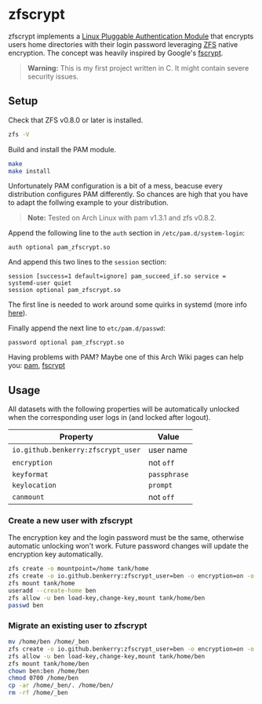 # zfscrypt

zfscrypt implements a [Linux Pluggable Authentication Module](https://github.com/linux-pam/linux-pam) that encrypts users home directories with their login password leveraging [ZFS](https://github.com/zfsonlinux/zfs) native encryption. The concept was heavily inspired by Google's [fscrypt](https://github.com/google/fscrypt).

> **Warning:** This is my first project written in C. It might contain severe security issues.

## Setup

Check that ZFS v0.8.0 or later is installed.

~~~ sh
zfs -V
~~~

Build and install the PAM module.

~~~ sh
make
make install
~~~

Unfortunately PAM configuration is a bit of a mess, beacuse every distribution configures PAM differently. So chances are high that you have to adapt the follwing example to your distribution.

> **Note:** Tested on Arch Linux with pam v1.3.1 and zfs v0.8.2.

Append the following line to the `auth` section in `/etc/pam.d/system-login`:

~~~ pam
auth optional pam_zfscrypt.so
~~~

And append this two lines to the `session` section:

~~~ pam
session [success=1 default=ignore] pam_succeed_if.so service = systemd-user quiet
session optional pam_zfscrypt.so
~~~

The first line is needed to work around some quirks in systemd (more info [here](https://wiki.archlinux.org/index.php/Pam_mount)).

Finally append the next line to `etc/pam.d/passwd`:

~~~ pam
password optional pam_zfscrypt.so
~~~

Having problems with PAM? Maybe one of this Arch Wiki pages can help you: [pam](https://wiki.archlinux.org/index.php/PAM), [fscrypt](https://wiki.archlinux.org/index.php/Fscrypt)

## Usage

All datasets with the following properties will be automatically unlocked when the corresponding user logs in (and locked after logout).

| Property                           | Value        |
|------------------------------------|--------------|
| `io.github.benkerry:zfscrypt_user` | user name    |
| `encryption`                       | not `off`    |
| `keyformat`                        | `passphrase` |
| `keylocation`                      | `prompt`     |
| `canmount`                         | not `off`    |

### Create a new user with zfscrypt

The encryption key and the login password must be the same, otherwise automatic unlocking won't work. Future password changes will update the encryption key automatically.

~~~ sh
zfs create -o mountpoint=/home tank/home
zfs create -o io.github.benkerry:zfscrypt_user=ben -o encryption=on -o keyformat=passphrase -o keylocation=prompt -o canmount=noauto tank/home/ben
zfs mount tank/home
useradd --create-home ben
zfs allow -u ben load-key,change-key,mount tank/home/ben 
passwd ben
~~~

### Migrate an existing user to zfscrypt

~~~ sh
mv /home/ben /home/_ben
zfs create -o io.github.benkerry:zfscrypt_user=ben -o encryption=on -o keyformat=passphrase -o keylocation=prompt -o canmount=noauto -o mountpoint=/home/ben tank/home/ben
zfs allow -u ben load-key,change-key,mount tank/home/ben
zfs mount tank/home/ben
chown ben:ben /home/ben
chmod 0700 /home/ben
cp -ar /home/_ben/. /home/ben/
rm -rf /home/_ben
~~~
